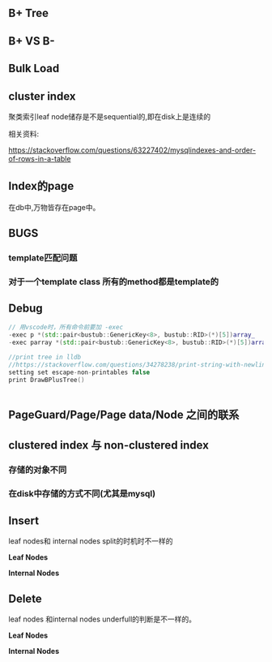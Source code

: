 ## B+ Tree



## B+ VS B-



## Bulk Load



## cluster index

聚类索引leaf node储存是不是sequential的,即在disk上是连续的



相关资料:

https://stackoverflow.com/questions/63227402/mysqlindexes-and-order-of-rows-in-a-table



## Index的page

在db中,万物皆存在page中。



## BUGS

### template匹配问题

### 对于一个template class 所有的method都是template的



## Debug 

```c++
// 用vscode时，所有命令前要加 -exec
-exec p *(std::pair<bustub::GenericKey<8>, bustub::RID>(*)[5])array_
-exec parray *(std::pair<bustub::GenericKey<8>, bustub::RID>(*)[5])array_
  
//print tree in lldb 
//https://stackoverflow.com/questions/34278238/print-string-with-newlines-with-lldb
setting set escape-non-printables false
print DrawBPlusTree()
  
```

## PageGuard/Page/Page data/Node 之间的联系



## clustered index 与 non-clustered index

### 存储的对象不同

### 在disk中存储的方式不同(尤其是mysql)

## Insert

leaf nodes和 internal nodes split的时机时不一样的

**Leaf Nodes**

**Internal Nodes**







## Delete



leaf nodes 和internal nodes underfull的判断是不一样的。

**Leaf Nodes**

**Internal Nodes**











